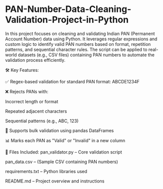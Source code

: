 # PAN-Number-Data-Cleaning-Validation-Project-in-Python
In this project focuses on cleaning and validating Indian PAN (Permanent Account Number) data using Python. It leverages regular expressions and custom logic to identify valid PAN numbers based on format, repetition patterns, and sequential character rules. The script can be applied to real-world datasets (e.g., CSV files) containing PAN numbers to automate the validation process efficiently.

🛠 Key Features:

✅ Regex-based validation for standard PAN format: ABCDE1234F

❌ Rejects PANs with:

Incorrect length or format

Repeated adjacent characters

Sequential patterns (e.g., ABC, 123)

📄 Supports bulk validation using pandas DataFrames

📊 Marks each PAN as "Valid" or "Invalid" in a new column

📂 Files Included:
pan_validator.py – Core validation script

pan_data.csv – (Sample CSV containing PAN numbers)

requirements.txt – Python libraries used

README.md – Project overview and instructions
